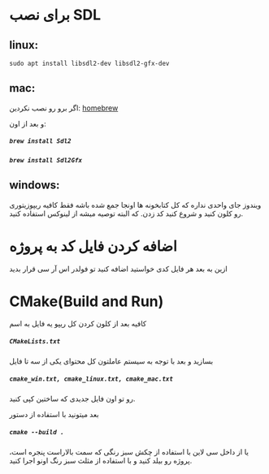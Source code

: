 # برای نصب SDL
## linux:
`sudo apt install libsdl2-dev libsdl2-gfx-dev`

## mac:

اگر برو رو نصب نکردین:
[homebrew](https://brew.sh/ "brew.sh")

و بعد از اون:
##### `brew install Sdl2`
##### `brew install Sdl2Gfx`

## windows:

ویندوز جای واحدی نداره که کل کتابخونه ها اونجا جمع شده باشه فقط کافیه ریپوزیتوری رو کلون کنید و شروع کنید کد زدن. که البته توصیه میشه از لینوکس استفاده کنید.

# اضافه کردن فایل کد به پروژه
ازین به بعد هر فایل کدی خواستید اضافه کنید تو فولدر اس آر سی قرار بدید

# CMake(Build and Run)
کافیه بعد از کلون کردن کل ریپو یه فایل به اسم
##### `CMakeLists.txt`
بسازید و بعد
با توجه به سیستم عاملتون کل محتوای یکی از سه تا فایل
##### `cmake_win.txt, cmake_linux.txt, cmake_mac.txt`
رو تو اون فایل جدیدی که ساختین کپی کنید.

بعد میتونید با استفاده از دستور
##### `cmake --build .`
یا از داخل سی لاین با استفاده از چکش سبز رنگی که سمت بالاراست پنجره است، پروژه رو بیلد کنید و با استفاده از مثلث سبز رنگ اونو اجرا کنید.
